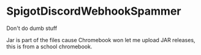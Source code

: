 # SpigotDiscordWebhookSpammer
Don't do dumb stuff

Jar is part of the files cause Chromebook won let me upload JAR releases, this is from a school chromebook.

